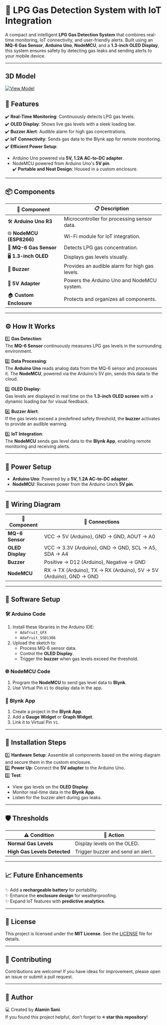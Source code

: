 #  **🚨 LPG Gas Detection System with IoT Integration** 

A compact and intelligent **LPG Gas Detection System** that combines real-time monitoring, IoT connectivity, and user-friendly alerts. Built using an **MQ-6 Gas Sensor**, **Arduino Uno**, **NodeMCU**, and a **1.3-inch OLED Display**, this system ensures safety by detecting gas leaks and sending alerts to your mobile device.  

---

## 3D Model
<a href="https://www.tinkercad.com/things/k6J3IgsM2fz-lpg-gas-detection-system?sharecode=ACuUXU9nO2Kf_RjmGzpoGDxyFrbkez9Pq1xn3k_VUe8" target="_blank">
  <img src="https://img.shields.io/badge/VIEW%20MODEL-TINKERCAD-00ADEF?style=for-the-badge&logo=tinkercad&logoColor=white" alt="View Model">
</a>

## 🎯 **Features**

✔️ **Real-Time Monitoring**: Continuously detects LPG gas levels.  
✔️ **OLED Display**: Shows live gas levels with a sleek loading bar.  
✔️ **Buzzer Alert**: Audible alarm for high gas concentrations.  
✔️ **IoT Connectivity**: Sends gas data to the Blynk app for remote monitoring.  
✔️ **Efficient Power Setup**:  
   - Arduino Uno powered via **5V, 1.2A AC-to-DC adapter**.  
   - NodeMCU powered from Arduino Uno's **5V pin**.  
✔️ **Portable and Neat Design**: Housed in a custom enclosure.  

---

## 📦 **Components**

| 🔧 **Component**           | 📋 **Description**                                 |
|-----------------------------|---------------------------------------------------|
| 🛠️ **Arduino Uno R3**       | Microcontroller for processing sensor data.        |
| 🌐 **NodeMCU (ESP8266)**     | Wi-Fi module for IoT integration.                 |
| 🛑 **MQ-6 Gas Sensor**       | Detects LPG gas concentration.                    |
| 🖥️ **1.3-inch OLED**         | Displays gas levels visually.                     |
| 🔔 **Buzzer**               | Provides an audible alarm for high gas levels.    |
| 🔌 **5V Adapter**           | Powers the Arduino Uno and NodeMCU system.        |
| 🏠 **Custom Enclosure**      | Protects and organizes all components.            |

---

## ⚙️ **How It Works**

1️⃣ **Gas Detection**:  
The **MQ-6 Sensor** continuously measures LPG gas levels in the surrounding environment.  

2️⃣ **Data Processing**:  
The **Arduino Uno** reads analog data from the MQ-6 sensor and processes it. The **NodeMCU**, powered via the Arduino's 5V pin, sends this data to the cloud.  

3️⃣ **OLED Display**:  
Gas levels are displayed in real time on the **1.3-inch OLED screen** with a dynamic loading bar for visual feedback.  

4️⃣ **Buzzer Alert**:  
If the gas levels exceed a predefined safety threshold, the **buzzer** activates to provide an audible warning.  

5️⃣ **IoT Integration**:  
The **NodeMCU** sends gas level data to the **Blynk App**, enabling remote monitoring and receiving alerts.  

---

## 🔌 **Power Setup**

- **Arduino Uno**: Powered by a **5V, 1.2A AC-to-DC adapter**.  
- **NodeMCU**: Receives power from the Arduino Uno’s **5V pin**.  

---

## 📐 **Wiring Diagram**

| 🧩 **Component**       | 🔌 **Connections**              |
|------------------------|---------------------------------|
| **MQ-6 Sensor**        | VCC → 5V (Arduino), GND → GND, AOUT → A0 |
| **OLED Display**       | VCC → 3.3V (Arduino), GND → GND, SCL → A5, SDA → A4 |
| **Buzzer**             | Positive → D12 (Arduino), Negative → GND |
| **NodeMCU**            | RX → TX (Arduino), TX → RX (Arduino), 5V → 5V (Arduino), GND → GND |

---

## 🚀 **Software Setup**

### 🛠️ **Arduino Code**
1. Install these libraries in the Arduino IDE:  
   - `Adafruit_GFX`  
   - `Adafruit_SSD1306`  
2. Upload the sketch to:  
   - Process MQ-6 sensor data.  
   - Control the **OLED Display**.  
   - Trigger the **buzzer** when gas levels exceed the threshold.  

### 🌐 **NodeMCU Code**
1. Program the **NodeMCU** to send gas level data to **Blynk**.  
2. Use Virtual Pin `V1` to display data in the app.  

### 📱 **Blynk App**
1. Create a project in the **Blynk App**.  
2. Add a **Gauge Widget** or **Graph Widget**.  
3. Link it to Virtual Pin `V1`.  

---

## 🔧 **Installation Steps**

1️⃣ **Hardware Setup**: Assemble all components based on the wiring diagram and secure them in the custom enclosure.  
2️⃣ **Power Up**: Connect the **5V adapter** to the Arduino Uno.  
3️⃣ **Test**:  
   - View gas levels on the **OLED Display**.  
   - Monitor real-time data in the **Blynk App**.  
   - Listen for the buzzer alert during gas leaks.  

---

## 🛡️ **Thresholds**

| ⚠️ **Condition**             | 🎯 **Action**                     |
|------------------------------|-----------------------------------|
| **Normal Gas Levels**        | Display levels on the OLED.      |
| **High Gas Levels Detected** | Trigger buzzer and send an alert.|

---

## 📈 **Future Enhancements**

✨ Add a **rechargeable battery** for portability.  
✨ Enhance the **enclosure design** for weatherproofing.  
✨ Expand IoT features with **predictive analytics**.  

---

## 📜 **License**

This project is licensed under the **MIT License**. See the [LICENSE](LICENSE) file for details.  

---

## 🤝 **Contributing**

Contributions are welcome! If you have ideas for improvement, please open an issue or submit a pull request.  

---

## 📝 **Author**

💻 Created by **Alamin Sani**.  
If you found this project helpful, don’t forget to **⭐ star this repository**!  

